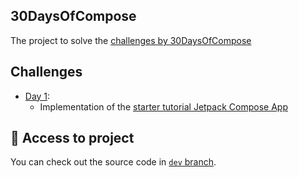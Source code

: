 ## 30DaysOfCompose

The project to solve the [challenges by 30DaysOfCompose](https://twitter.com/AndroidDev/status/1509878251061133314)

## Challenges

- [Day 1](https://twitter.com/AndroidDev/status/1510002613168836608): 
  - Implementation of the [starter tutorial Jetpack Compose App](https://developer.android.com/jetpack/compose/tutorial)

## 📁 Access to project

You can check out the source code in [`dev` branch](https://github.com/alexfelipe/ThirtyDaysOfCompose/tree/dev).

